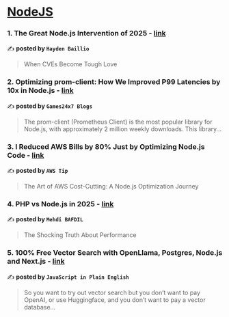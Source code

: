 
<h1><a href=https://medium.com/tag/nodejs/recommended target="_blank" rel="noopener noreferrer">NodeJS</a></h1>
<h3>1. The Great Node.js Intervention of 2025 - <a href="https://medium.com/@haydengpt/the-great-node-js-intervention-of-2025-24821f8d0cec" target="_blank" rel="noopener noreferrer">link</a></h3>

✍️ **posted by `Hayden Baillio`**

<blockquote>When CVEs Become Tough Love</blockquote>

<h3>2. Optimizing prom-client: How We Improved P99 Latencies by 10x in Node.js - <a href="https://medium.com/@Games24x7Tech/optimizing-prom-client-how-we-improved-p99-latencies-by-10x-in-node-js-c3c2f6c68297" target="_blank" rel="noopener noreferrer">link</a></h3>

✍️ **posted by `Games24x7 Blogs`**

<blockquote>The prom-client (Prometheus Client) is the most popular library for Node.js, with approximately 2 million weekly downloads. This library…</blockquote>

<h3>3. I Reduced AWS Bills by 80% Just by Optimizing Node.js Code - <a href="https://medium.com/aws-tip/i-reduced-aws-bills-by-80-just-by-optimizing-node-js-code-c8c13618d5d0" target="_blank" rel="noopener noreferrer">link</a></h3>

✍️ **posted by `AWS Tip`**

<blockquote>The Art of AWS Cost-Cutting: A Node.js Optimization Journey</blockquote>

<h3>4. PHP vs Node.js in 2025 - <a href="https://medium.com/@mehdibafdil/php-vs-node-js-in-2025-d643a974e4bb" target="_blank" rel="noopener noreferrer">link</a></h3>

✍️ **posted by `Mehdi BAFDIL`**

<blockquote>The Shocking Truth About Performance</blockquote>

<h3>5. 100% Free Vector Search with OpenLlama, Postgres, Node.js and Next.js - <a href="https://medium.com/javascript-in-plain-english/100-free-vector-search-with-openllama-postgres-nodejs-and-nextjs-e496856766f7" target="_blank" rel="noopener noreferrer">link</a></h3>

✍️ **posted by `JavaScript in Plain English`**

<blockquote>So you want to try out vector search but you don’t want to pay OpenAI, or use Huggingface, and you don’t want to pay a vector database…</blockquote>

